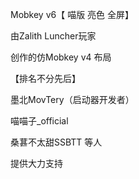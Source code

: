 Mobkey v6【 喵版 亮色 全屏】

由Zalith Luncher玩家 

创作的仿Mobkey v4 布局

【排名不分先后】

墨北MovTery（启动器开发者）

喵喵子_official

桑葚不太甜SSBTT 等人

提供大力支持
